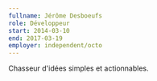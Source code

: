 ```yaml
---
fullname: Jérôme Desboeufs
role: Développeur
start: 2014-03-10
end: 2017-03-19
employer: independent/octo
---
```


Chasseur d'idées simples et actionnables.

